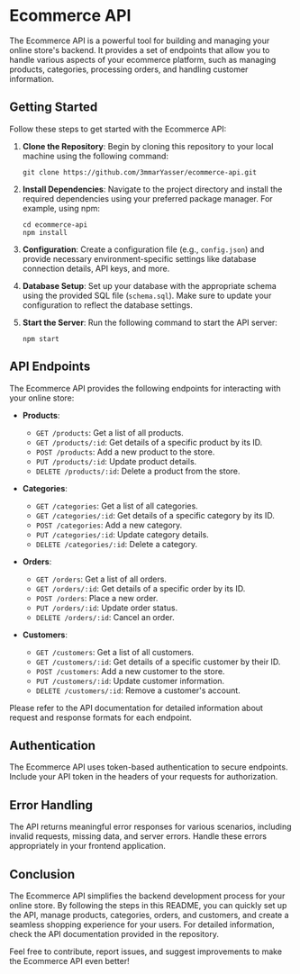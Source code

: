# Ecommerce API

The Ecommerce API is a powerful tool for building and managing your online store's backend. It provides a set of endpoints that allow you to handle various aspects of your ecommerce platform, such as managing products, categories, processing orders, and handling customer information.

## Getting Started

Follow these steps to get started with the Ecommerce API:

1. **Clone the Repository**: Begin by cloning this repository to your local machine using the following command:
   ```
   git clone https://github.com/3mmarYasser/ecommerce-api.git
   ```

2. **Install Dependencies**: Navigate to the project directory and install the required dependencies using your preferred package manager. For example, using npm:
   ```
   cd ecommerce-api
   npm install
   ```

3. **Configuration**: Create a configuration file (e.g., `config.json`) and provide necessary environment-specific settings like database connection details, API keys, and more.

4. **Database Setup**: Set up your database with the appropriate schema using the provided SQL file (`schema.sql`). Make sure to update your configuration to reflect the database settings.

5. **Start the Server**: Run the following command to start the API server:
   ```
   npm start
   ```

## API Endpoints

The Ecommerce API provides the following endpoints for interacting with your online store:

- **Products**:
  - `GET /products`: Get a list of all products.
  - `GET /products/:id`: Get details of a specific product by its ID.
  - `POST /products`: Add a new product to the store.
  - `PUT /products/:id`: Update product details.
  - `DELETE /products/:id`: Delete a product from the store.

- **Categories**:
  - `GET /categories`: Get a list of all categories.
  - `GET /categories/:id`: Get details of a specific category by its ID.
  - `POST /categories`: Add a new category.
  - `PUT /categories/:id`: Update category details.
  - `DELETE /categories/:id`: Delete a category.

- **Orders**:
  - `GET /orders`: Get a list of all orders.
  - `GET /orders/:id`: Get details of a specific order by its ID.
  - `POST /orders`: Place a new order.
  - `PUT /orders/:id`: Update order status.
  - `DELETE /orders/:id`: Cancel an order.

- **Customers**:
  - `GET /customers`: Get a list of all customers.
  - `GET /customers/:id`: Get details of a specific customer by their ID.
  - `POST /customers`: Add a new customer to the store.
  - `PUT /customers/:id`: Update customer information.
  - `DELETE /customers/:id`: Remove a customer's account.

Please refer to the API documentation for detailed information about request and response formats for each endpoint.

## Authentication

The Ecommerce API uses token-based authentication to secure endpoints. Include your API token in the headers of your requests for authorization.

## Error Handling

The API returns meaningful error responses for various scenarios, including invalid requests, missing data, and server errors. Handle these errors appropriately in your frontend application.

## Conclusion

The Ecommerce API simplifies the backend development process for your online store. By following the steps in this README, you can quickly set up the API, manage products, categories, orders, and customers, and create a seamless shopping experience for your users. For detailed information, check the API documentation provided in the repository.

Feel free to contribute, report issues, and suggest improvements to make the Ecommerce API even better!
